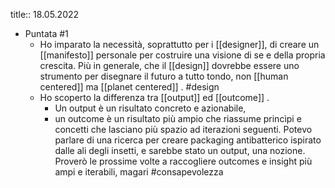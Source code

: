 title:: 18.05.2022

- Puntata #1
	- Ho imparato la necessità, soprattutto per i [[designer]], di creare un [[manifesto]] personale per costruire una visione di se e della propria crescita. Più in generale, che il [[design]] dovrebbe essere uno strumento per disegnare il futuro a tutto tondo, non [[human centered]] ma [[planet centered]] . #design
	- Ho scoperto la differenza tra [[output]] ed [[outcome]] .
		- Un output è un risultato concreto e azionabile,
		- un outcome è un risultato più ampio che riassume princìpi e concetti che lasciano più spazio ad iterazioni seguenti. Potevo parlare di una ricerca per creare packaging antibatterico ispirato dalle ali degli insetti, e sarebbe stato un output, una nozione. Proverò le prossime volte a raccogliere outcomes e insight più ampi e iterabili, magari #consapevolezza